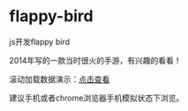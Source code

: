 # flappy-bird
js开发flappy bird

2014年写的一款当时很火的手游，有兴趣的看看！

滚动加载数据演示：[点击查看](http://joy-yi0905.github.io/flappy-bird/)

建议手机或者chrome浏览器手机模拟状态下浏览。

